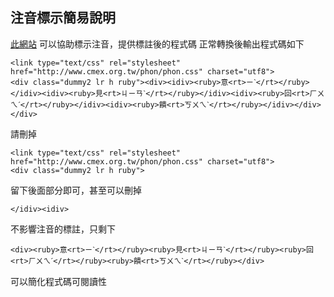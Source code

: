 ## 注音標示簡易說明
[此網站](<https://www.cmex.org.tw/phon/>) 可以協助標示注音，提供標註後的程式碼
正常轉換後輸出程式碼如下
```
<link type="text/css" rel="stylesheet" href="http://www.cmex.org.tw/phon/phon.css" charset="utf8">
<div class="dummy2 lr h ruby"><div><idiv><ruby>意<rt>ㄧˋ</rt></ruby></idiv><idiv><ruby>見<rt>ㄐㄧㄢˋ</rt></ruby></idiv><idiv><ruby>回<rt>ㄏㄨㄟˊ</rt></ruby></idiv><idiv><ruby>饋<rt>ㄎㄨㄟˋ</rt></ruby></idiv></div></div>
```
請刪掉
```
<link type="text/css" rel="stylesheet" href="http://www.cmex.org.tw/phon/phon.css" charset="utf8">
<div class="dummy2 lr h ruby">
```
留下後面部分即可，甚至可以刪掉
```
</idiv><idiv>
```
不影響注音的標註，只剩下
```
<div><ruby>意<rt>ㄧˋ</rt></ruby><ruby>見<rt>ㄐㄧㄢˋ</rt></ruby><ruby>回<rt>ㄏㄨㄟˊ</rt></ruby><ruby>饋<rt>ㄎㄨㄟˋ</rt></ruby></div>
```
可以簡化程式碼可閱讀性
